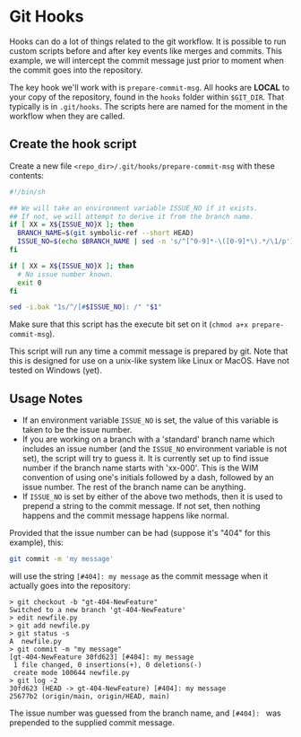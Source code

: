 # Git Hooks

Hooks can do a lot of things related to the git workflow. It is possible to run custom scripts before and after key events
like merges and commits. This example, we will intercept the commit message just prior to moment when the commit goes into
the repository.

The key hook we'll work with is `prepare-commit-msg`.  All hooks are **LOCAL** to your copy of the repository, found in
the `hooks` folder within `$GIT_DIR`.  That typically is in `.git/hooks`.  The scripts here are named for the moment in the
workflow when they are called.

## Create the hook script

Create a new file `<repo_dir>/.git/hooks/prepare-commit-msg` with these contents:

```sh
#!/bin/sh

## We will take an environment variable ISSUE_NO if it exists.
## If not, we will attempt to derive it from the branch name. 
if [ XX = X${ISSUE_NO}X ]; then
  BRANCH_NAME=$(git symbolic-ref --short HEAD)
  ISSUE_NO=$(echo $BRANCH_NAME | sed -n 's/^[^0-9]*-\([0-9]*\).*/\1/p')
fi

if [ XX = X${ISSUE_NO}X ]; then
  # No issue number known. 
  exit 0
fi

sed -i.bak "1s/^/[#$ISSUE_NO]: /" "$1"
```

Make sure that this script has the execute bit set on it (`chmod a+x prepare-commit-msg`).

This script will run any time a commit message is prepared by git. Note that this is designed for use on a unix-like system like
Linux or MacOS.  Have not tested on Windows (yet).

## Usage Notes

* If an environment variable `ISSUE_NO` is set, the value of this variable is taken to be the issue number.
* If you are working on a branch with a 'standard' branch name which includes an issue number (and the 
  `ISSUE_NO` environment variable is not set), the 
  script will try to guess it. It is currently set up to find issue number if the branch name starts 
  with 'xx-000'. This is the WIM convention of using one's initials followed by a dash, followed by 
  an issue number.  The rest of the branch name can be anything.
* If `ISSUE_NO` is set by either of the above two methods, then it is used to prepend a string to the commit message. If not set, then nothing happens and the commit message happens like normal. 

Provided that the issue number can be had (suppose it's "404" for this example), this:
```sh
git commit -m 'my message'
```
will use the string `[#404]: my message` as the commit message when it actually goes into the repository: 
```
> git checkout -b "gt-404-NewFeature"
Switched to a new branch 'gt-404-NewFeature'
> edit newfile.py
> git add newfile.py
> git status -s
A  newfile.py
> git commit -m "my message"
[gt-404-NewFeature 30fd623] [#404]: my message
 1 file changed, 0 insertions(+), 0 deletions(-)
 create mode 100644 newfile.py
> git log -2
30fd623 (HEAD -> gt-404-NewFeature) [#404]: my message
25677b2 (origin/main, origin/HEAD, main) 
```
The issue number was guessed from the branch name, and `[#404]: ` was prepended to the supplied commit message. 

